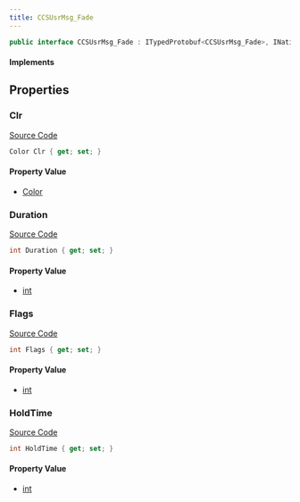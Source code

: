 ```yaml
---
title: CCSUsrMsg_Fade
---
```


```csharp
public interface CCSUsrMsg_Fade : ITypedProtobuf<CCSUsrMsg_Fade>, INativeHandle, INetMessage<CCSUsrMsg_Fade>, IDisposable
```

#### Implements

## Properties

### Clr

[Source Code](https://github.com/swiftly-solution/swiftlys2/blob/beta/managed/src/SwiftlyS2.Generated/Protobufs/Interfaces/CCSUsrMsg_Fade.cs#L27)

```csharp
Color Clr { get; set; }
```

#### Property Value

- [Color](/docs/api/shared/natives/color)

### Duration

[Source Code](https://github.com/swiftly-solution/swiftlys2/blob/beta/managed/src/SwiftlyS2.Generated/Protobufs/Interfaces/CCSUsrMsg_Fade.cs#L18)

```csharp
int Duration { get; set; }
```

#### Property Value

- [int](https://learn.microsoft.com/dotnet/api/system.int32)

### Flags

[Source Code](https://github.com/swiftly-solution/swiftlys2/blob/beta/managed/src/SwiftlyS2.Generated/Protobufs/Interfaces/CCSUsrMsg_Fade.cs#L24)

```csharp
int Flags { get; set; }
```

#### Property Value

- [int](https://learn.microsoft.com/dotnet/api/system.int32)

### HoldTime

[Source Code](https://github.com/swiftly-solution/swiftlys2/blob/beta/managed/src/SwiftlyS2.Generated/Protobufs/Interfaces/CCSUsrMsg_Fade.cs#L21)

```csharp
int HoldTime { get; set; }
```

#### Property Value

- [int](https://learn.microsoft.com/dotnet/api/system.int32)

